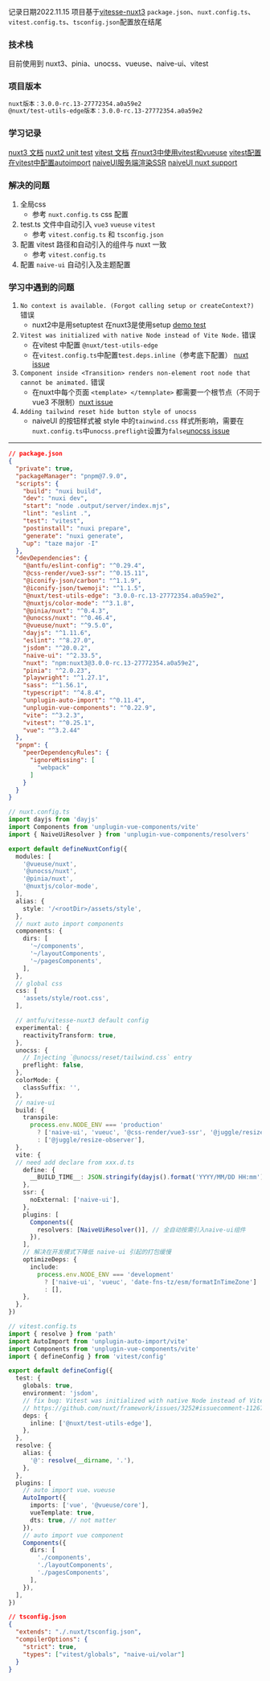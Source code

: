 记录日期2022.11.15
项目基于[vitesse-nuxt3](https://github.com/antfu/vitesse-nuxt3)
`package.json`、`nuxt.config.ts`、`vitest.config.ts`、`tsconfig.json`配置放在结尾

### 技术栈
目前使用到 nuxt3、pinia、unocss、vueuse、naive-ui、vitest

### 项目版本
```txt
nuxt版本：3.0.0-rc.13-27772354.a0a59e2
@nuxt/test-utils-edge版本：3.0.0-rc.13-27772354.a0a59e2
```

### 学习记录
[nuxt3 文档](https://v3.nuxtjs.org/)
[nuxt2 unit test](https://test-utils.nuxtjs.org/)
[vitest 文档](https://cn.vitest.dev/)
[在nuxt3中使用vitest和vueuse](https://github.com/vitest-dev/vitest/discussions/1737)
[vitest配置](https://github.com/Qiskit/saiba/blob/main/vitest.config.ts)
[在vitest中配置autoimport](https://github.com/remiconnesson/vitest-nuxt)
[naiveUI服务端渲染SSR](https://www.naiveui.com/zh-CN/light/docs/ssr)
[naiveUI nuxt support](https://github.com/tusen-ai/naive-ui/issues/636)

### 解决的问题
1. 全局css 
   - 参考 `nuxt.config.ts` css 配置
2. test.ts 文件中自动引入 `vue3` `vueuse` `vitest`
   - 参考 `vitest.config.ts` 和 `tsconfig.json`
3. 配置 vitest 路径和自动引入的组件与 nuxt 一致
   - 参考 `vitest.config.ts`
4. 配置 `naive-ui` 自动引入及主题配置


### 学习中遇到的问题
1. `No context is available. (Forgot calling setup or createContext?)` 错误
   - nuxt2中是用setuptest 在nuxt3是使用setup [demo test](https://github.com/hdw0504/my-nuxt3/blob/main/tests/browser.test.ts)
2. `Vitest was initialized with native Node instead of Vite Node.` 错误
   - 在vitest 中配置 `@nuxt/test-utils-edge`
   - 在`vitest.config.ts`中配置`test.deps.inline`（参考底下配置） [nuxt issue](https://github.com/nuxt/framework/issues/3252#issuecomment-1126771193)
3. `Component inside <Transition> renders non-element root node that cannot be animated.` 错误
   - 在nuxt中每个页面 `<template> </temnplate>` 都需要一个根节点（不同于 vue3 不限制）[nuxt issue](https://github.com/nuxt/framework/issues/5551#issuecomment-1162049709)
4. `Adding tailwind reset hide button style of unocss` 
   - naiveUI 的按钮样式被 style 中的`tainwind.css` 样式所影响，需要在`nuxt.config.ts`中`unocss.preflight`设置为`false`[unocss issue](https://github.com/unocss/unocss/issues/1788#issuecomment-1287186630)

---

``` json
// package.json
{
  "private": true,
  "packageManager": "pnpm@7.9.0",
  "scripts": {
    "build": "nuxi build",
    "dev": "nuxi dev",
    "start": "node .output/server/index.mjs",
    "lint": "eslint .",
    "test": "vitest",
    "postinstall": "nuxi prepare",
    "generate": "nuxi generate",
    "up": "taze major -I"
  },
  "devDependencies": {
    "@antfu/eslint-config": "^0.29.4",
    "@css-render/vue3-ssr": "^0.15.11",
    "@iconify-json/carbon": "^1.1.9",
    "@iconify-json/twemoji": "^1.1.5",
    "@nuxt/test-utils-edge": "3.0.0-rc.13-27772354.a0a59e2",
    "@nuxtjs/color-mode": "^3.1.8",
    "@pinia/nuxt": "^0.4.3",
    "@unocss/nuxt": "^0.46.4",
    "@vueuse/nuxt": "^9.5.0",
    "dayjs": "^1.11.6",
    "eslint": "^8.27.0",
    "jsdom": "^20.0.2",
    "naive-ui": "^2.33.5",
    "nuxt": "npm:nuxt3@3.0.0-rc.13-27772354.a0a59e2",
    "pinia": "^2.0.23",
    "playwright": "^1.27.1",
    "sass": "^1.56.1",
    "typescript": "^4.8.4",
    "unplugin-auto-import": "^0.11.4",
    "unplugin-vue-components": "^0.22.9",
    "vite": "^3.2.3",
    "vitest": "^0.25.1",
    "vue": "^3.2.44"
  },
  "pnpm": {
    "peerDependencyRules": {
      "ignoreMissing": [
        "webpack"
      ]
    }
  }
}

```

```ts
// nuxt.config.ts
import dayjs from 'dayjs'
import Components from 'unplugin-vue-components/vite'
import { NaiveUiResolver } from 'unplugin-vue-components/resolvers'

export default defineNuxtConfig({
  modules: [
    '@vueuse/nuxt',
    '@unocss/nuxt',
    '@pinia/nuxt',
    '@nuxtjs/color-mode',
  ],
  alias: {
    style: '/<rootDir>/assets/style',
  },
  // nuxt auto import components
  components: {
    dirs: [
      '~/components',
      '~/layoutComponents',
      '~/pagesComponents',
    ],
  },
  // global css
  css: [
    'assets/style/root.css',
  ],

  // antfu/vitesse-nuxt3 default config
  experimental: {
    reactivityTransform: true,
  },
  unocss: {
    // Injecting `@unocss/reset/tailwind.css` entry
    preflight: false,
  },
  colorMode: {
    classSuffix: '',
  },
  // naive-ui
  build: {
    transpile:
      process.env.NODE_ENV === 'production'
        ? ['naive-ui', 'vueuc', '@css-render/vue3-ssr', '@juggle/resize-observer']
        : ['@juggle/resize-observer'],
  },
  vite: {
  // need add declare from xxx.d.ts
    define: {
      __BUILD_TIME__: JSON.stringify(dayjs().format('YYYY/MM/DD HH:mm')),
    },
    ssr: {
      noExternal: ['naive-ui'],
    },
    plugins: [
      Components({
        resolvers: [NaiveUiResolver()], // 全自动按需引入naive-ui组件
      }),
    ],
    // 解决在开发模式下降低 naive-ui 引起的打包缓慢
    optimizeDeps: {
      include:
        process.env.NODE_ENV === 'development'
          ? ['naive-ui', 'vueuc', 'date-fns-tz/esm/formatInTimeZone']
          : [],
    },
  },
})

```
```ts
// vitest.config.ts
import { resolve } from 'path'
import AutoImport from 'unplugin-auto-import/vite'
import Components from 'unplugin-vue-components/vite'
import { defineConfig } from 'vitest/config'

export default defineConfig({
  test: {
    globals: true,
    environment: 'jsdom',
    // fix bug: Vitest was initialized with native Node instead of Vite Node
    // https://github.com/nuxt/framework/issues/3252#issuecomment-1126771193
    deps: {
      inline: ['@nuxt/test-utils-edge'],
    },
  },
  resolve: {
    alias: {
      '@': resolve(__dirname, '.'),
    },
  },
  plugins: [
    // auto import vue、vueuse
    AutoImport({
      imports: ['vue', '@vueuse/core'],
      vueTemplate: true,
      dts: true, // not matter
    }),
    // auto import vue component
    Components({
      dirs: [
        './components',
        './layoutComponents',
        './pagesComponents',
      ],
    }),
  ],
})
```

```json
// tsconfig.json
{
  "extends": "./.nuxt/tsconfig.json",
  "compilerOptions": {
    "strict": true,
    "types": ["vitest/globals", "naive-ui/volar"]
  }
}

```
